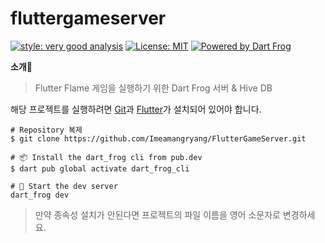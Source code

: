 # fluttergameserver

[![style: very good analysis][very_good_analysis_badge]][very_good_analysis_link]
[![License: MIT][license_badge]][license_link]
[![Powered by Dart Frog](https://img.shields.io/endpoint?url=https://tinyurl.com/dartfrog-badge)](https://dartfrog.vgv.dev)

**소개**🐸
> Flutter Flame 게임을 실행하기 위한 Dart Frog 서버 & Hive DB

해당 프로젝트를 실행하려면 [Git](https://git-scm.com/)과 [Flutter](https://docs.flutter.dev/get-started/install)가 설치되어 있어야 합니다. 
```
# Repository 복제
$ git clone https://github.com/Imeamangryang/FlutterGameServer.git

# 📦 Install the dart_frog cli from pub.dev
$ dart pub global activate dart_frog_cli

# 🏁 Start the dev server
dart_frog dev
```
> 만약 종속성 설치가 안된다면 프로젝트의 파일 이름을 영어 소문자로 변경하세요.  


[license_badge]: https://img.shields.io/badge/license-MIT-blue.svg
[license_link]: https://opensource.org/licenses/MIT
[very_good_analysis_badge]: https://img.shields.io/badge/style-very_good_analysis-B22C89.svg
[very_good_analysis_link]: https://pub.dev/packages/very_good_analysis
